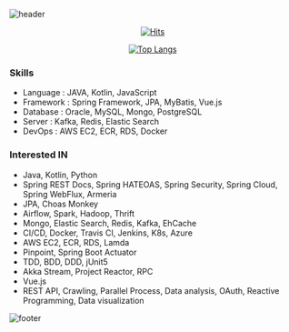 <!-- Github Profile Readme로 프로필 꾸미기 : https://zzsza.github.io/development/2020/07/10/make-github-profile-readme/ -->

<!-- github theme -->
  ![header](https://capsule-render.vercel.app/api?type=slice&color=e0f0e3&height=150&section=header&text=Choi%20Yong%20Seok&fontSize=45)


<!-- hits count : https://hits.seeyoufarm.com/ -->
<div align=center>
    
  [![Hits](https://hits.seeyoufarm.com/api/count/incr/badge.svg?url=https%3A%2F%2Fgithub.com%2Fchoi-ys&count_bg=%2379C83D&title_bg=%23555555&icon=&icon_color=%23E7E7E7&title=hits&edge_flat=false)](https://hits.seeyoufarm.com)

</div>


<!-- Committed Top Lang -->
<div align=center>
  
  [![Top Langs](https://github-readme-stats.vercel.app/api/top-langs/?username=choi-ys&layout=compact)](https://github.com/choi-ys?tab=repositories)

</div>


### Skills
 - Language : JAVA, Kotlin, JavaScript
 - Framework : Spring Framework, JPA, MyBatis, Vue.js
 - Database : Oracle, MySQL, Mongo, PostgreSQL
 - Server : Kafka, Redis, Elastic Search
 - DevOps : AWS EC2, ECR, RDS, Docker
 
### Interested IN
 - Java, Kotlin, Python
 - Spring REST Docs, Spring HATEOAS, Spring Security, Spring Cloud, Spring WebFlux, Armeria
 - JPA, Choas Monkey
 - Airflow, Spark, Hadoop, Thrift
 - Mongo, Elastic Search, Redis, Kafka, EhCache
 - CI/CD, Docker, Travis CI, Jenkins, K8s, Azure
 - AWS EC2, ECR, RDS, Lamda
 - Pinpoint, Spring Boot Actuator
 - TDD, BDD, DDD, jUnit5
 - Akka Stream, Project Reactor, RPC
 - Vue.js
 - REST API, Crawling, Parallel Process, Data analysis, OAuth, Reactive Programming, Data visualization


![footer](https://capsule-render.vercel.app/api?section=footer&type=slice&color=e0f0e3)

